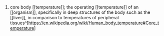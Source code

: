 1. core body [[temperature]]; the operating [[temperature]] of an [[organism]], specifically in deep structures of the body such as the [[liver]], in comparison to temperatures of peripheral tissues^[https://en.wikipedia.org/wiki/Human_body_temperature#Core_temperature]